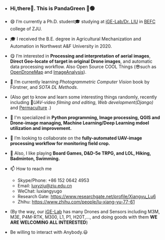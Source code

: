 

- ### Hi,there👋. This is **PandaGreen 🐼🟢**
- 😄 I’m currently a Ph.D. student🎓 studying at [iGE-Lab/Dr. LIU][IGE] in [BEFC][BEFC] college of ZJU.
- 🎓 I received the B.E. degree in Agricultural Mechanization and Automation in Northwest A&F University in 2020.
- 😋 I’m interested in **Processing and interpretation of aerial images**, **Direct Geo-locate of target in original Drone images**, and automatic data processing workflow. Also Open Source COOL Things (😎such as [OpenDroneMap][ODM] and [ImageAnalysis][IMG_ANA]).
- 🌱 I’m currently learning *Photogrammetric Computer Vision* book by Förstner, and *SOTA DL Methods*.
- (Also get to know and learn some interesting things randomly, recently including 🎥*UAV-video filming and editing*, *Web development(Django)* and [Permaculture] .)
- 🙋 I'm specialized in **Python programming, Image processing, QGIS and Drone-image managing, Machine Learning/Deep Learning mdoel utilization and improvement.**
- 💞️ I’m looking to collaborate on the **fully-automated UAV-image processing workflow for monitoring field crop.**
- 🐲 Also, I like playing **Board Games, D&D-5e TRPG, and LOL, Hiking, Badminton, Swimming.**
- 📫 How to reach me 
  - Skype/Phone: +86 152 0642 4953
  - Email: luxyzju@zju.edu.cn
  - WeChat: luxiangyugo
  - Research Gate: https://www.researchgate.net/profile/Xiangyu_Lu6
  - Zhihu: https://www.zhihu.com/people/lu-xiang-yu-77-61

- (By the way, our [iGE-Lab][IGE] has many Drones and Sensors including M3M, M3E, P4M-RTK, M300, L1, P1, H20T,..., and doing goods with them **WE ARE WELCOMING ALL INTERESTED**)
- Be willing to interact with Anybody.😃
<!---
HobbitArmy/HobbitArmy is a ✨ special ✨ repository because its `README.md` (this file) appears on your GitHub profile.
You can click the Preview link to take a look at your changes.
--->

[Permaculture]: https://oaec.org/our-work/projects-and-partnerships/permaculture/what-is-permaculture/
[IGE]: https://person.zju.edu.cn/en/liufei#916273
[BEFC]: (http://www.caefs.zju.edu.cn/caefsen/)
[ODM]: https://github.com/OpenDroneMap/ODM 
[IMG_ANA]: https://github.com/clolsonus/ImageAnalysis 
